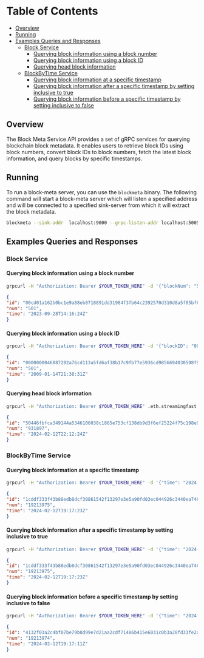 # Table of Contents
- [Overview](#overview)
- [Running](#running)
- [Examples Queries and Responses](#examples-queries-and-responses)
    - [Block Service](#block-service)
        - [Querying block information using a block number](#querying-block-information-using-a-block-number)
        - [Querying block information using a block ID](#querying-block-information-using-a-block-id)
        - [Querying head block information](#querying-head-block-information)
    - [BlockByTime Service](#blockbytime-service)
        - [Querying block information at a specific timestamp](#querying-block-information-at-a-specific-timestamp)
        - [Querying block information after a specific timestamp by setting inclusive to true](#querying-block-information-after-a-specific-timestamp-by-setting-inclusive-to-true)
        - [Querying block information before a specific timestamp by setting inclusive to false](#querying-block-information-before-a-specific-timestamp-by-setting-inclusive-to-false)

## Overview
The Block Meta Service API provides a set of gRPC services for querying blockchain block metadata. It enables users to retrieve block IDs using block numbers,
convert block IDs to block numbers, fetch the latest block information, and query blocks by specific timestamps.

## Running 

To run a block-meta server, you can use the `blockmeta` binary. 
The following command will start a block-meta server which will listen a specified address and will be connected to a specified sink-server
from which it will extract the block metadata.

```bash 
blockmeta --sink-addr  localhost:9000 --grpc-listen-addr localhost:50051 
```

## Examples Queries and Responses

### Block Service 

#### Querying block information using a block number

```bash
grpcurl -H "Authorization: Bearer $YOUR_TOKEN_HERE" -d '{"blockNum": "501"}' holesky.eth.streamingfast.io:443 sf.blockmeta.v2.Block/NumToID
```

```json
{
"id": "00cd01a162b0bc1e9a88eb8718891dd31984f3fb64c2392570d310d8a5f05bf6",
"num": "501",
"time": "2023-09-28T14:16:24Z"
}
```

#### Querying block information using a block ID

```bash
grpcurl -H "Authorization: Bearer $YOUR_TOKEN_HERE" -d '{"blockID": "0000000046887292a76cd113a5fd6af38b17c9fb77e5936cd9856694030598f9"}' mainnet.btc.streamingfast.io:443 sf.blockmeta.v2.Block/IDToNum
```

```json
{
"id": "0000000046887292a76cd113a5fd6af38b17c9fb77e5936cd9856694030598f9",
"num": "501",
"time": "2009-01-14T21:38:31Z"
}
```

#### Querying head block information

```bash
grpcurl -H "Authorization: Bearer $YOUR_TOKEN_HERE" .eth.streamingfast.io:443 sf.blockmeta.v2.Block/Head
```

```json
{
"id": "50446fbfca349144a5346106038c1865e753cf138db9d3f6ef25224f75c198e9",
"num": "931897",
"time": "2024-02-12T22:12:24Z"
}
```

### BlockByTime Service

#### Querying block information at a specific timestamp

```bash
grpcurl -H "Authorization: Bearer $YOUR_TOKEN_HERE" -d '{"time": "2024-02-12T19:17:23Z"}' mainnet.eth.streamingfast.io:443 sf.blockmeta.v2.BlockByTime/At
```

```json
{
"id": "1cddf333f43b88edb8dcf30861542f13297e3e5a90fd03ec044926c3440ea748",
"num": "19213975",
"time": "2024-02-12T19:17:23Z"
}
```

#### Querying block information after a specific timestamp by setting inclusive to true

```bash
grpcurl -H "Authorization: Bearer $YOUR_TOKEN_HERE" -d '{"time": "2024-02-12T19:17:23Z", "inclusive": "true"}' mainnet.eth.streamingfast.io:443 sf.blockmeta.v2.BlockByTime/After
```

```json
{
"id": "1cddf333f43b88edb8dcf30861542f13297e3e5a90fd03ec044926c3440ea748",
"num": "19213975",
"time": "2024-02-12T19:17:23Z"
}
```
#### Querying block information before a specific timestamp by setting inclusive to false

```bash
grpcurl -H "Authorization: Bearer $YOUR_TOKEN_HERE" -d '{"time": "2024-02-12T19:17:23Z", "inclusive": "false"}' mainnet.eth.streamingfast.io:443 sf.blockmeta.v2.BlockByTime/Before```
```

```json
{
"id": "4132f03a2c4bf07be79b0d99e7d21aa2cdf71486b415e6031c0b3a28fd33fe2a",
"num": "19213974",
"time": "2024-02-12T19:17:11Z"
}
```
